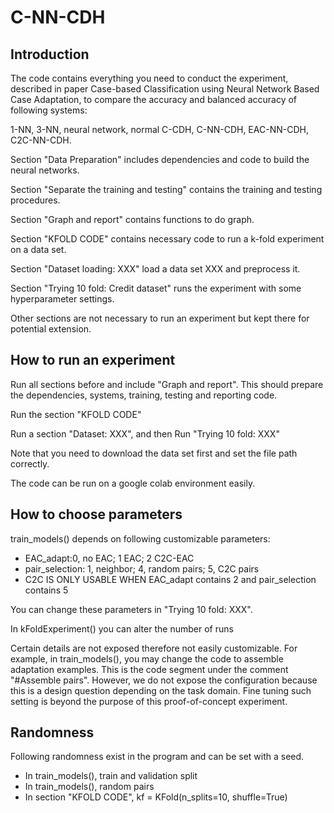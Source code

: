 # C-NN-CDH

## Introduction

The code contains everything you need to conduct the experiment, described in paper Case-based Classification using Neural Network Based Case Adaptation, to compare the accuracy and balanced accuracy of following systems:

1-NN, 3-NN, neural network, normal C-CDH, C-NN-CDH, EAC-NN-CDH, C2C-NN-CDH.

Section "Data Preparation" includes dependencies and code to build the neural networks.

Section "Separate the training and testing" contains the training and testing procedures.

Section "Graph and report" contains functions to do graph.

Section "KFOLD CODE" contains necessary code to run a k-fold experiment on a data set.

Section "Dataset loading: XXX" load a data set XXX and preprocess it.

Section "Trying 10 fold: Credit dataset" runs the experiment with some hyperparameter settings.

Other sections are not necessary to run an experiment but kept there for potential extension.

## How to run an experiment

Run all sections before and include "Graph and report". This should prepare the dependencies, systems, training, testing and reporting code.

Run the section "KFOLD CODE"

Run a section "Dataset: XXX", and then Run "Trying 10 fold: XXX"

Note that you need to download the data set first and set the file path correctly.

The code can be run on a google colab environment easily.

## How to choose parameters

train_models() depends on following customizable parameters:

* EAC_adapt:0, no EAC; 1 EAC; 2 C2C-EAC
* pair_selection: 1, neighbor; 4, random pairs; 5, C2C pairs
* C2C IS ONLY USABLE WHEN EAC_adapt contains 2 and pair_selection contains 5 

You can change these parameters in "Trying 10 fold: XXX".

In kFoldExperiment() you can alter the number of runs

Certain details are not exposed therefore not easily customizable. For example, in train_models(), you may change the code to assemble adaptation examples. This is the code segment under the comment "#Assemble pairs". However, we do not expose the configuration because this is a design question depending on the task domain. Fine tuning such setting is beyond the purpose of this proof-of-concept experiment.

## Randomness

Following randomness exist in the program and can be set with a seed.

* In train_models(), train and validation split
* In train_models(), random pairs
* In section "KFOLD CODE", kf = KFold(n_splits=10, shuffle=True)